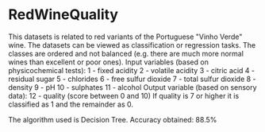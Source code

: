 # RedWineQuality
This datasets is related to red variants of the Portuguese "Vinho Verde" wine. 
The datasets can be viewed as classification or regression tasks. The classes are ordered and not balanced (e.g. there are much more normal wines than excellent or poor ones).
Input variables (based on physicochemical tests):
1 - fixed acidity
2 - volatile acidity
3 - citric acid
4 - residual sugar
5 - chlorides
6 - free sulfur dioxide
7 - total sulfur dioxide
8 - density
9 - pH
10 - sulphates
11 - alcohol
Output variable (based on sensory data):
12 - quality (score between 0 and 10)
If quality is 7 or higher it is classified as 1 and the remainder as 0.

The algorithm used is Decision Tree.
Accuracy obtained: 88.5%
